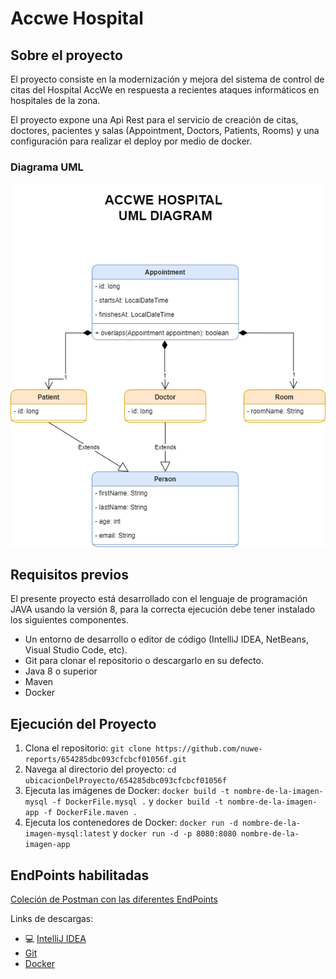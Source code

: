 # Accwe Hospital

## Sobre el proyecto
El proyecto consiste en la modernización y mejora del sistema de control de citas del Hospital AccWe en respuesta a recientes ataques informáticos en hospitales de la zona.

El proyecto expone una Api Rest para el servicio de creación de citas, doctores, pacientes y salas (Appointment, Doctors, Patients, Rooms) y una configuración para realizar el deploy por medio de docker.

### Diagrama UML

![Diagrama UML](accwe_hospita_uml.png)

## Requisitos previos 

El presente proyecto está desarrollado con el lenguaje de programación JAVA usando la versión 8, para la correcta ejecución debe tener instalado los siguientes componentes.
- Un entorno de desarrollo o editor de código (IntelliJ IDEA, NetBeans, Visual Studio Code, etc).
- Git para clonar el repositorio o descargarlo en su defecto.
- Java 8 o superior
- Maven
- Docker

## Ejecución del Proyecto

1. Clona el repositorio: `git clone https://github.com/nuwe-reports/654285dbc093cfcbcf01056f.git`
2. Navega al directorio del proyecto: `cd ubicacionDelProyecto/654285dbc093cfcbcf01056f`
3. Ejecuta las imágenes de Docker:  `docker build -t nombre-de-la-imagen-mysql -f DockerFile.mysql .` y `docker build -t nombre-de-la-imagen-app -f DockerFile.maven .`
4. Ejecuta los contenedores de Docker: `docker run -d nombre-de-la-imagen-mysql:latest` y `docker run -d -p 8080:8080 nombre-de-la-imagen-app`

## EndPoints habilitadas

[Coleción de Postman con las diferentes EndPoints](Accwe-hospital.postman_collection.json)


Links de descargas:
- 💻 [ IntelliJ IDEA ](https://www.jetbrains.com/es-es/idea/download/#section=windows)
- [ Git ](https://git-scm.com/downloads)
- [ Docker ](https://www.docker.com/get-started/)
